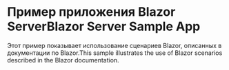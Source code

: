 # <a name="blazor-server-sample-app"></a><span data-ttu-id="2845b-101">Пример приложения Blazor Server</span><span class="sxs-lookup"><span data-stu-id="2845b-101">Blazor Server Sample App</span></span>

<span data-ttu-id="2845b-102">Этот пример показывает использование сценариев Blazor, описанных в документации по Blazor.</span><span class="sxs-lookup"><span data-stu-id="2845b-102">This sample illustrates the use of Blazor scenarios described in the Blazor documentation.</span></span>
